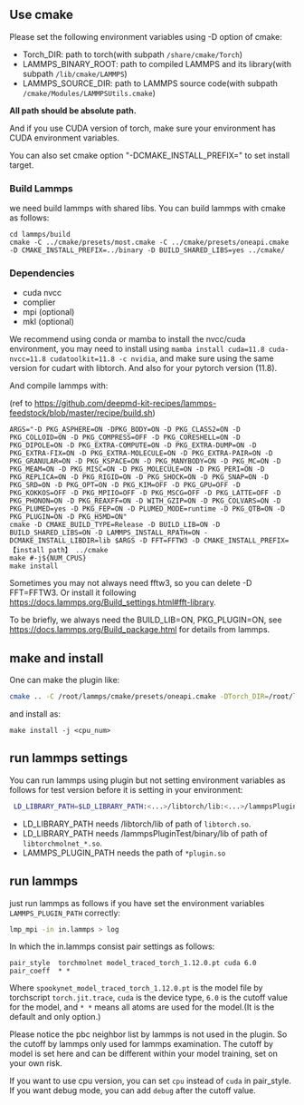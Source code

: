 ## Use cmake

Please set the following environment variables using -D option of cmake:

 - Torch_DIR: path to torch(with subpath `/share/cmake/Torch`)
 - LAMMPS_BINARY_ROOT: path to compiled LAMMPS and its library(with subpath `/lib/cmake/LAMMPS`)
 - LAMMPS_SOURCE_DIR: path to LAMMPS source code(with subpath `/cmake/Modules/LAMMPSUtils.cmake`) 

**All path should be absolute path.**

And if you use CUDA version of torch, make sure your environment has CUDA environment variables.

You can also set cmake option "-DCMAKE_INSTALL_PREFIX=<path>" to set install target.

### Build Lammps

we need build lammps with shared libs. You can build lammps with cmake as follows:

```
cd lammps/build
cmake -C ../cmake/presets/most.cmake -C ../cmake/presets/oneapi.cmake -D CMAKE_INSTALL_PREFIX=../binary -D BUILD_SHARED_LIBS=yes ../cmake/
```

### Dependencies

- cuda nvcc
- complier
- mpi (optional)
- mkl (optional)

We recommend using conda or mamba to install the nvcc/cuda environment, you may need to install using `mamba install cuda=11.8 cuda-nvcc=11.8 cudatoolkit=11.8 -c nvidia`, and make sure using the same version for cudart with libtorch. And also for your pytorch version (11.8).

And compile lammps with:

(ref to https://github.com/deepmd-kit-recipes/lammps-feedstock/blob/master/recipe/build.sh)

```shell
ARGS="-D PKG_ASPHERE=ON -DPKG_BODY=ON -D PKG_CLASS2=ON -D PKG_COLLOID=ON -D PKG_COMPRESS=OFF -D PKG_CORESHELL=ON -D PKG_DIPOLE=ON -D PKG_EXTRA-COMPUTE=ON -D PKG_EXTRA-DUMP=ON -D PKG_EXTRA-FIX=ON -D PKG_EXTRA-MOLECULE=ON -D PKG_EXTRA-PAIR=ON -D PKG_GRANULAR=ON -D PKG_KSPACE=ON -D PKG_MANYBODY=ON -D PKG_MC=ON -D PKG_MEAM=ON -D PKG_MISC=ON -D PKG_MOLECULE=ON -D PKG_PERI=ON -D PKG_REPLICA=ON -D PKG_RIGID=ON -D PKG_SHOCK=ON -D PKG_SNAP=ON -D PKG_SRD=ON -D PKG_OPT=ON -D PKG_KIM=OFF -D PKG_GPU=OFF -D PKG_KOKKOS=OFF -D PKG_MPIIO=OFF -D PKG_MSCG=OFF -D PKG_LATTE=OFF -D PKG_PHONON=ON -D PKG_REAXFF=ON -D WITH_GZIP=ON -D PKG_COLVARS=ON -D PKG_PLUMED=yes -D PKG_FEP=ON -D PLUMED_MODE=runtime -D PKG_QTB=ON -D PKG_PLUGIN=ON -D PKG_H5MD=ON"
cmake -D CMAKE_BUILD_TYPE=Release -D BUILD_LIB=ON -D BUILD_SHARED_LIBS=ON -D LAMMPS_INSTALL_RPATH=ON -DCMAKE_INSTALL_LIBDIR=lib $ARGS -D FFT=FFTW3 -D CMAKE_INSTALL_PREFIX=【install path】 ../cmake
make #-j${NUM_CPUS}
make install
```
Sometimes you may not always need fftw3, so you can delete -D FFT=FFTW3. Or install it following https://docs.lammps.org/Build_settings.html#fft-library.

To be briefly, we always need the BUILD_LIB=ON, PKG_PLUGIN=ON, see https://docs.lammps.org/Build_package.html for details from lammps.

## make and install

One can make the plugin like:
```bash 
cmake .. -C /root/lammps/cmake/presets/oneapi.cmake -DTorch_DIR=/root/libtorch/libtorch -DLAMMPS_BINARY_ROOT=/root/lammps/binary -DLAMMPS_SOURCE_DIR=/root/lammps -DCMAKE_INSTALL_PREFIX=../binary
```

and install as:
```
make install -j <cpu_num>
```

## run lammps settings

You can run lammps using plugin but not setting environment variables as follows for test version before it is setting in your environment:
```bash
 LD_LIBRARY_PATH=$LD_LIBRARY_PATH:<...>/libtorch/lib:<...>/lammpsPluginTest/binary/lib/ LAMMPS_PLUGIN_PATH=<...>/binary/lib/torchmolnet_lmp lmp_mpi -in in.lammps > log
```

- LD_LIBRARY_PATH needs /libtorch/lib of path of `libtorch.so`.
- LD_LIBRARY_PATH needs /lammpsPluginTest/binary/lib of path of `libtorchmolnet_*.so`.
- LAMMPS_PLUGIN_PATH needs the path of `*plugin.so`

## run lammps

just run lammps as follows if you have set the environment variables `LAMMPS_PLUGIN_PATH` correctly:
```bash
lmp_mpi -in in.lammps > log
```

In which the in.lammps consist pair settings as follows:
```
pair_style	torchmolnet model_traced_torch_1.12.0.pt cuda 6.0
pair_coeff	* *
```
Where `spookynet_model_traced_torch_1.12.0.pt` is the model file by torchscript `torch.jit.trace`, `cuda` is the device type, `6.0` is the cutoff value for the model, and `* *` means all atoms are used for the model.(It is the default and only option.)

Please notice the pbc neighbor list by lammps is not used in the plugin. So the cutoff by lammps only used for lammps examination. The cutoff by model is set here and can be different within your model training, set on your own risk.

If you want to use cpu version, you can set `cpu` instead of `cuda` in pair_style. If you want debug mode, you can add `debug` after the cutoff value.
